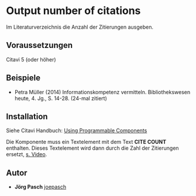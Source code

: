 # Output number of citations
Im Literaturverzeichnis die Anzahl der Zitierungen ausgeben.

## Voraussetzungen
Citavi 5 (oder höher)

## Beispiele

- Petra Müller (2014) Informationskompetenz vermitteln. Bibliothekswesen heute, 4. Jg., S. 14-28. (24-mal zitiert)

## Installation
Siehe Citavi Handbuch: [Using Programmable Components](https://www.citavi.com/programmable_components)

Die Komponente muss ein Textelement mit dem Text **CITE COUNT** enthalten. Dieses Textelement wird dann durch die Zahl der Zitierungen ersetzt, [s. Video](https://www.screencast.com/t/qhOQjb2aGhV).

## Autor

* **Jörg Pasch** [joepasch](https://github.com/joepasch)
